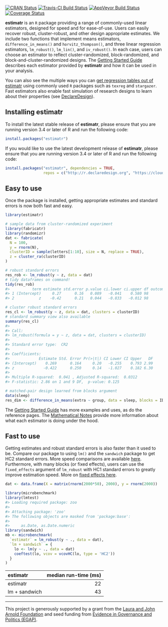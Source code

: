 
<!-- README.md is generated from README.Rmd. Please edit that file -->
[![CRAN Status](https://www.r-pkg.org/badges/version/estimatr)](cran.r-project.org/package=estimatr) [![Travis-CI Build Status](https://travis-ci.org/DeclareDesign/estimatr.svg?branch=master)](https://travis-ci.org/DeclareDesign/estimatr) [![AppVeyor Build Status](https://ci.appveyor.com/api/projects/status/github/DeclareDesign/estimatr?branch=master&svg=true)](https://ci.appveyor.com/project/DeclareDesign/estimatr) [![Coverage Status](https://coveralls.io/repos/github/DeclareDesign/estimatr/badge.svg?branch=master)](https://coveralls.io/github/DeclareDesign/estimatr?branch=master)

**estimatr** is an `R` package providing a range of commonly-used linear estimators, designed for speed and for ease-of-use. Users can easily recover robust, cluster-robust, and other design appropriate estimates. We include two functions that implement means estimators, `difference_in_means()` and `horvitz_thompson()`, and three linear regression estimators, `lm_robust()`, `lm_lin()`, and `iv_robust()`. In each case, users can choose an estimator to reflect cluster-randomized, block-randomized, and block-and-cluster-randomized designs. The [Getting Started Guide](articles/getting-started.html) describes each estimator provided by **estimatr** and how it can be used in your analysis.

You can also see the multiple ways you can [get regression tables out of estimatr](articles/regression-tables.html) using commonly used `R` packages such as `texreg` and `stargazer`. Fast estimators also enable fast simulation of research designs to learn about their properties (see [DeclareDesign](declaredesign.org)).

Installing estimatr
-------------------

To install the latest stable release of **estimatr**, please ensure that you are running version 3.4 or later of R and run the following code:

``` r
install.packages("estimatr")
```

If you would like to use the latest development release of **estimatr**, please ensure that you are running version 3.4 or later of R and run the following code:

``` r
install.packages("estimatr", dependencies = TRUE,
                 repos = c("http://r.declaredesign.org", "https://cloud.r-project.org"))
```

Easy to use
-----------

Once the package is installed, getting appropriate estimates and standard errors is now both fast and easy.

``` r
library(estimatr)

# sample data from cluster-randomized experiment
library(fabricatr)
library(randomizr)
dat <- fabricate(
  N = 100,
  y = rnorm(N),
  clusterID = sample(letters[1:10], size = N, replace = TRUE),
  z = cluster_ra(clusterID)
)

# robust standard errors
res_rob <- lm_robust(y ~ z, data = dat)
# tidy dataframes on command!
tidy(res_rob)
#>          term estimate std.error p.value ci.lower ci.upper df outcome
#> 1 (Intercept)     0.27      0.16   0.089   -0.041    0.580 98       y
#> 2           z    -0.42      0.21   0.044   -0.833   -0.012 98       y

# cluster robust standard errors
res_cl <- lm_robust(y ~ z, data = dat, clusters = clusterID)
# standard summary view also available
summary(res_cl)
#> 
#> Call:
#> lm_robust(formula = y ~ z, data = dat, clusters = clusterID)
#> 
#> Standard error type:  CR2 
#> 
#> Coefficients:
#>             Estimate Std. Error Pr(>|t|) CI Lower CI Upper   DF
#> (Intercept)    0.269      0.164     0.20   -0.255    0.793 2.99
#> z             -0.422      0.250     0.14   -1.027    0.182 6.30
#> 
#> Multiple R-squared:  0.041 , Adjusted R-squared:  0.0312 
#> F-statistic: 2.86 on 1 and 9 DF,  p-value: 0.125

# matched-pair design learned from blocks argument
data(sleep)
res_dim <- difference_in_means(extra ~ group, data = sleep, blocks = ID)
```

The [Getting Started Guide](articles/getting-started.html) has more examples and uses, as do the reference pages. The [Mathematical Notes](articles/mathematical-notes.html) provide more information about what each estimator is doing under the hood.

Fast to use
-----------

Getting estimates and robust standard errors is also faster than it used to be. Compare our package to using `lm()` and the `sandwich` package to get HC2 standard errors. More speed comparisons are available [here](articles/benchmarking-estimatr.html). Furthermore, with many blocks (or fixed effects), users can use the `fixed_effects` argument of `lm_robust` with HC1 standard errors to greatly improve estimation speed. More on [fixed effects here](articles/absorbing-fixed-effects.html).

``` r
dat <- data.frame(X = matrix(rnorm(2000*50), 2000), y = rnorm(2000))

library(microbenchmark)
library(lmtest)
#> Loading required package: zoo
#> 
#> Attaching package: 'zoo'
#> The following objects are masked from 'package:base':
#> 
#>     as.Date, as.Date.numeric
library(sandwich)
mb <- microbenchmark(
  `estimatr` = lm_robust(y ~ ., data = dat),
  `lm + sandwich` = {
    lo <- lm(y ~ ., data = dat)
    coeftest(lo, vcov = vcovHC(lo, type = 'HC2'))
  }
)
```

| estimatr      |  median run-time (ms)|
|:--------------|---------------------:|
| estimatr      |                    22|
| lm + sandwich |                    43|

------------------------------------------------------------------------

This project is generously supported by a grant from the [Laura and John Arnold Foundation](arnoldfoundation.org) and seed funding from [Evidence in Governance and Politics (EGAP)](egap.org).
